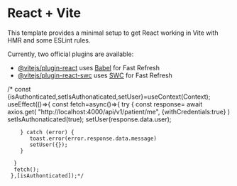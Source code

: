 # React + Vite

This template provides a minimal setup to get React working in Vite with HMR and some ESLint rules.

Currently, two official plugins are available:

- [@vitejs/plugin-react](https://github.com/vitejs/vite-plugin-react/blob/main/packages/plugin-react/README.md) uses [Babel](https://babeljs.io/) for Fast Refresh
- [@vitejs/plugin-react-swc](https://github.com/vitejs/vite-plugin-react-swc) uses [SWC](https://swc.rs/) for Fast Refresh


/* const {isAuthonticated,setIsAuthonaticated,setUser}=useContext(Context);
     useEffect(()=>{
      const fetch=async()=>{
        try {
           const response=  await axios.get(
              "http://localhost:4000/api/v1/patient/me",
              {withCredentials:true} )
              setIsAuthonaticated(true);
               setUser(response.data.user);
            
        } catch (error) {
           toast.error(error.response.data.message)
           setUser({});
        }

      }
      fetch();
     },[isAuthonticated]);*/